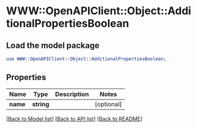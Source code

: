 # WWW::OpenAPIClient::Object::AdditionalPropertiesBoolean

## Load the model package
```perl
use WWW::OpenAPIClient::Object::AdditionalPropertiesBoolean;
```

## Properties
Name | Type | Description | Notes
------------ | ------------- | ------------- | -------------
**name** | **string** |  | [optional] 

[[Back to Model list]](../README.md#documentation-for-models) [[Back to API list]](../README.md#documentation-for-api-endpoints) [[Back to README]](../README.md)


